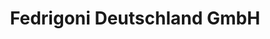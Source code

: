 ---
title: "Fedrigoni Deutschland GmbH"
url: /duesseldorf/fedrigoni-deutschland-gmbh/
shop: Großhandel
---